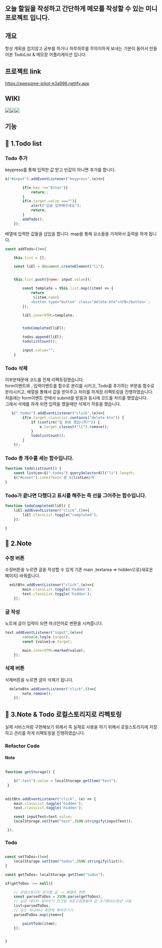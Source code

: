 ## 오늘 할일을 작성하고 간단하게 메모를 작성할 수 있는 미니 프로젝트 입니다.

## 개요
항상 계획을 잡지않고 공부를 하거나 하루하루를 무의미하게 보내는 기분이 들어서 만들어본 TodoList & 메모장 어플리케이션 입니다.

## 프로젝트 link
https://awesome-joliot-e3a996.netlify.app


## WIKI
<img src="https://img.shields.io/badge/html-E34F26?style=for-the-badge&logo=html5&logoColor=white"><img src="https://img.shields.io/badge/css-1572B6?style=for-the-badge&logo=css3&logoColor=white"><img src="https://img.shields.io/badge/javascript-F7DF1E?style=for-the-badge&logo=javascript&logoColor=black">


## 기능

## 📃 1.Todo list
### Todo 추가
keypress를 통해 입력한 값 받고 빈값이 아니면 추가를 합니다.
```javascript
$("#input").addEventListener("keypress",(e)=>{

        if(e.key !=="Enter"){
            return;;
        }
        if(e.target.value ===""){
            alert("값을 입력해주세요");
            return;
        }
        addTodo();
    });
```


배열에 입력한 값들을 삽입을 합니다.
map을 통해 요소들을 가져와서 출력을 하게 됩니다.

```javascript
const addTodo=()=>{

    this.list = [];

    const liEl = document.createElement("li");


    this.list.push({name: input.value});

        const template = this.list.map((item) => {
            return `
             ${item.name}
            <button type="button" class="delete-btn">삭제</button>`;
        });

        liEl.innerHTML=template;


        todoCompleted(liEl);

        todos.append(liEl);
        todolistCount();

        input.value="";
    }


```



### Todo 삭제
이부분때문에 코드를 전체 리펙토링했습니다.<br> 
form이벤트와 , 입력이벤트를 함수로 분리를 시키고, Todo를 추가하는 부분을 함수로 분리시키고, 배열을 통해서 값을 받아주고 처리를 하게끔 리펙토링을 진행하였습니다.
처음에는 form이벤트 안에서 submit을 받음과 동시에 코드를 처리를 했었습니다.<br>
그래서 삭제를 하게 되면 입력을 했을때만 삭제가 작동을 했습니다.<br>

```javascript
   $(".todos").addEventListener("click",(e)=>{
        if(e.target.classList.contains("delete-btn")) {
            if (confirm("일 완료 했습니까?")) {
                e.target.closest("li").remove();
            }
            todolistCount();
        }
    });
```

### Todo 총 개수를 세는 함수입니다. 
```javascript
function todolistCount() {
    const listLen=$(".todos").querySelectorAll("li").length;
    $("#count").innerText=`총 ${listLen}개`
}
```

### Todo가 끝나면 다했다고 표시를 해주는 즉 선을 그어주는 함수입니다.
```javascript
function todoCompleted(liEl) {
    liEl.addEventListener("click",()=>{
        liEl.classList.toggle("completed");
    });

}
```


## 📃 2.Note

### 수정 버튼
수정버튼을 누르면 글을 작성할 수 있게 기존 main ,textarea => hidden으로(새로운 페이지) 바꿔줍니다.

```javascript
  editBtn.addEventListener("click",(e)=>{
        main.classList.toggle('hidden');
        text.classList.toggle('hidden');
    });
```

### 글 작성 
노트에 글이 입력이 되면 마크언어로 변환을 시켜줍니다.
```javascript
text.addEventListener("input",(e)=>{
        console.log(e.target);
        const {value}=e.target;

        main.innerHTML=marked(value);
    });
```

### 삭제 버튼
삭제버튼을 누르면 글이 삭제가 됩니다.
```javascript
  deleteBtn.addEventListener("click",()=>{
        note.remove();
    });
```


## 📃 3.Note & Todo 로컬스토리지로 리펙토링
실제 서비스처럼 구현해보기 위해서 즉 실제로 사용을 하기 위해서 로컬스토리지에 저장하고 관리를 하게 리펙토링을 진행하였습니다.



### Refactor Code
#### Note 
```javascript

function getStorage() {

    $(".text").value = localStorage.getItem("text");
 }
 
 
editBtn.addEventListener("click", (e) => {
    main.classList.toggle('hidden');
    text.classList.toggle('hidden');

    const inputText=text.value;
    localStorage.setItem("text",JSON.stringify(inputText));

 });

```

### Todo
```javascript

const setToDos=()=>{
    localStorage.setItem("todos",JSON.stringify(list));
}

const getToDos= localStorage.getItem("todos");

if(getToDos !== null){

    // 로컬스토리지 문자열 값 -> 배열로 변환
    const parsedToDos = JSON.parse(getToDos);
    // 남은 데이터 덮어주기 안그럼 새로고침했을때 값 초기화되는현상 나옴
    list=parsedToDos;
    // 요소 하나하나 화면에 뿌려주기기
    parsedToDos.map(item=>{

        paintTodo(item);
    });


}
```
